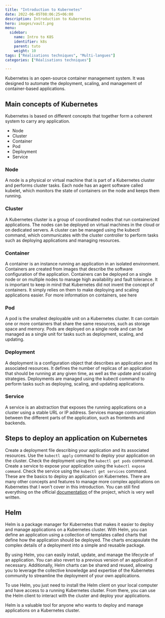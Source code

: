 ```yaml
---
title: "Introduction to Kubernetes"
date: 2022-06-05T08:06:25+06:00
description: Introduction to Kubernetes
hero: images/vault.png
menu:
  sidebar:
    name: Intro to K8S
    identifier: k8s
    parent: tuto
    weight: 10
tags: ["Réalisations techniques", "Multi-langues"]
categories: ["Réalisations techniques"]

---
```


Kubernetes is an open-source container management system. It was designed to automate the deployment, scaling, and management of container-based applications.

## Main concepts of Kubernetes
Kubernetes is based on different concepts that together form a coherent system to carry any application.

- Node
- Cluster
- Container
- Pod
- Deployment
- Service

### Node

A node is a physical or virtual machine that is part of a Kubernetes cluster and performs cluster tasks. Each node has an agent software called kubelet, which monitors the state of containers on the node and keeps them running.

### Cluster

A Kubernetes cluster is a group of coordinated nodes that run containerized applications. The nodes can be deployed on virtual machines in the cloud or on dedicated servers. A cluster can be managed using the kubectl command, which communicates with the cluster controller to perform tasks such as deploying applications and managing resources.

### Container

A container is an instance running an application in an isolated environment. Containers are created from images that describe the software configuration of the application. Containers can be deployed on a single node or on multiple nodes to manage high availability and fault tolerance. It is important to keep in mind that Kubernetes did not invent the concept of containers. It simply relies on them to make deploying and scaling applications easier.
For more information on containers, see here

### Pod

A pod is the smallest deployable unit on a Kubernetes cluster. It can contain one or more containers that share the same resources, such as storage space and memory. Pods are deployed on a single node and can be managed as a single unit for tasks such as deployment, scaling, and updating.

### Deployment

A deployment is a configuration object that describes an application and its associated resources. It defines the number of replicas of an application that should be running at any given time, as well as the update and scaling strategies. Deployments are managed using the kubectl command to perform tasks such as deploying, scaling, and updating applications.

### Service

A service is an abstraction that exposes the running applications on a cluster using a stable URL or IP address. Services manage communication between the different parts of the application, such as frontends and backends.

## Steps to deploy an application on Kubernetes
Create a deployment file describing your application and its associated resources.
Use the `kubectl apply` command to deploy your application on the cluster.
Check the deployment using the `kubectl get pods` command.
Create a service to expose your application using the `kubectl expose command`.
Check the service using the `kubectl get services` command.
These are the basics to deploy an application on Kubernetes. There are many other concepts and features to manage more complex applications on Kubernetes that I won't cover in this introduction. You can still find everything on the official [documentation](https://kubernetes.io/fr/) of the project, which is very well written.

## Helm

Helm is a package manager for Kubernetes that makes it easier to deploy and manage applications on a Kubernetes cluster. With Helm, you can define an application using a collection of templates called charts that define how the application should be deployed. The charts encapsulate the complex details of a deployment into a simple and reusable package.

By using Helm, you can easily install, update, and manage the lifecycle of an application. You can also revert to a previous version of an application if necessary. Additionally, Helm charts can be shared and reused, allowing you to leverage the collective knowledge and expertise of the Kubernetes community to streamline the deployment of your own applications.

To use Helm, you just need to install the Helm client on your local computer and have access to a running Kubernetes cluster. From there, you can use the Helm client to interact with the cluster and deploy your applications.

Helm is a valuable tool for anyone who wants to deploy and manage applications on a Kubernetes cluster.
